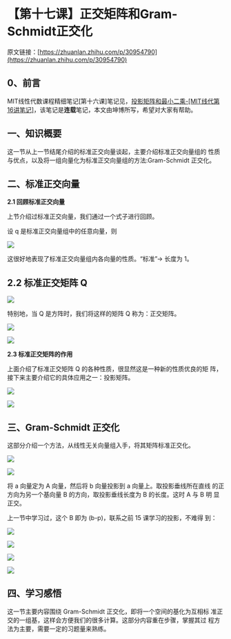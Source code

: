 # 【第十七课】正交矩阵和Gram-Schmidt正交化

原文链接：[https://zhuanlan.zhihu.com/p/30954790](https://zhuanlan.zhihu.com/p/30954790)

## **0、前言**

MIT线性代数课程精细笔记\[第十六课\]笔记见，[投影矩阵和最小二乘-\[MIT线代第16讲笔记\]](https://zhuanlan.zhihu.com/p/30809762)，该笔记是**连载**笔记，本文由坤博所写，希望对大家有帮助。

## **一、知识概要**

这一节从上一节结尾介绍的标准正交向量谈起，主要介绍标准正交向量组的 性质与优点，以及将一组向量化为标准正交向量组的方法:Gram-Schmidt 正交化。

## **二、标准正交向量**

**2.1 回顾标准正交向量**

上节介绍过标准正交向量，我们通过一个式子进行回顾。

设 q 是标准正交向量组中的任意向量，则

![](v2-1f2118650adce065d4ae574f02773773_hd.jpg)

这很好地表现了标准正交向量组内各向量的性质。“标准”→ 长度为 1。

## **2.2 标准正交矩阵 Q**

![](v2-b3229a85dbcb73299c3a88c030184673_hd.jpg)

特别地，当 Q 是方阵时，我们将这样的矩阵 Q 称为：正交矩阵。

![](v2-861d35bd20ab5cc4f78764f17d96c1ba_hd.jpg)

![](v2-ed76e193888d13a333523f0500a5357e_hd.jpg)

**2.3 标准正交矩阵的作用**

上面介绍了标准正交矩阵 Q 的各种性质，很显然这是一种新的性质优良的矩 阵，接下来主要介绍它的具体应用之一：投影矩阵。

![](v2-9e216e86c2e61da9123876c337fdd80a_hd.jpg)

![](v2-04d00df816ef6edbf975bfd64dbcfd75_hd.jpg)

## **三、Gram-Schmidt 正交化**

这部分介绍一个方法，从线性无关向量组入手，将其矩阵标准正交化。

![](v2-6131f6ad765574edb1f3334d0d8a92ee_hd.jpg)

![](v2-7f5c83fa2065c4a3137296e3f25b92f5_hd.jpg)

将 a 向量定为 A 向量，然后将 b 向量投影到 a 向量上。取投影垂线所在直线 的正方向为另一个基向量 B 的方向，取投影垂线长度为 B 的长度。这时 A 与 B 明 显正交。

上一节中学习过，这个 B 即为 \(b-p\)，联系之前 15 课学习的投影，不难得 到：

![](v2-72f4c6cbf5d09df7f8d49f4ca3ca3a0e_hd.jpg)

![](v2-9b9d6db064bf7a9ab3889808fc0465c1_hd.jpg)

![](v2-d11bda24df0a545259c1f1701e8aafdb_hd.jpg)

![](v2-f1533702bcdc78e5ad2b60943c8548be_hd.jpg)

## **四、学习感悟**

这一节主要内容围绕 Gram-Schmidt 正交化，即将一个空间的基化为互相标 准正交的一组基，这样会方便我们的很多计算。这部分内容重在步骤，掌握其过 程方法为主要，需要一定的习题量来熟练。

